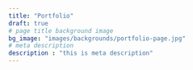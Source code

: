 ```yaml
---
title: "Portfolio"
draft: true
# page title background image
bg_image: "images/backgrounds/portfolio-page.jpg"
# meta description
description : "this is meta description"
---
```

